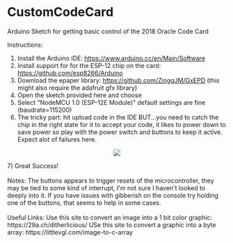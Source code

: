 # CustomCodeCard
Arduino Sketch for getting basic control of the 2018 Oracle Code Card

Instructions:
1) Install the Arduino IDE: https://www.arduino.cc/en/Main/Software
2) Install support for for the ESP-12 chip on the card: https://github.com/esp8266/Arduino
3) Download the epaper library: https://github.com/ZinggJM/GxEPD (this might also require the adafruit gfx library)
4) Open the sketch provided here and choose
5) Select "NodeMCU 1.0 (ESP-12E Module)" default settings are fine (baudrate=115200)
6) The tricky part: hit upload code in the IDE BUT...you need to catch the chip in the right state for it to accept your code, it likes to power down to save power so play with the power switch and buttons to keep it active. Expect alot of failures here.
<p align="center">
  <img src="https://i.imgur.com/GfozTlD.jpg">
</p>
7) Great Success!
<br/>
<br/>
Notes: The buttons appears to trigger resets of the microcontroller, they may be tied to some kind of interrupt, I'm not sure I haven't looked to deeply into it. If you have issues with gibberish on the console try holding one of the buttons, that seems to help in some cases.
<br/>
<br/>
Useful Links: 
Use this site to convert an image into a 1 bit color graphic: https://29a.ch/ditherlicious/
USe this site to convert a graphic into a byte array: https://littlevgl.com/image-to-c-array
